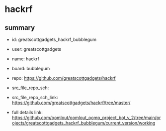 # hackrf
 
## summary 
* id: greatscottgadgets_hackrf_bubblegum
* user: greatscottgadgets
* name: hackrf
* board: bubblegum
* repo: https://github.com/greatscottgadgets/hackrf



* src_file_repo_sch: 
* src_file_repo_sch_link: https://github.com/greatscottgadgets/hackrf/tree/master/
* full details link: https://github.com/oomlout/oomlout_oomp_project_bot_v_2/tree/main/projects/greatscottgadgets_hackrf_bubblegum/current_version/working  






